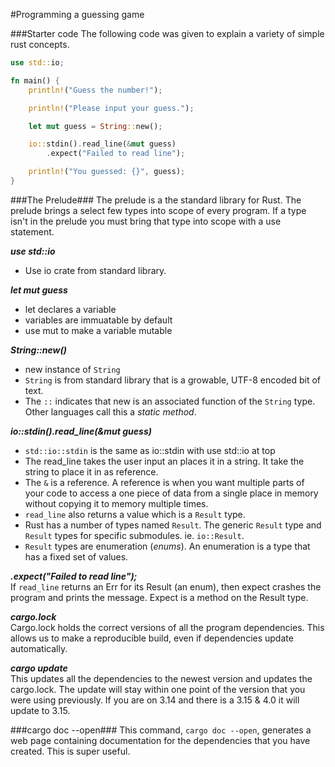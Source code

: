 #Programming a guessing game

###Starter code
The following code was given to explain a variety of simple rust concepts.

```rust
use std::io;

fn main() {
    println!("Guess the number!");

    println!("Please input your guess.");

    let mut guess = String::new();

    io::stdin().read_line(&mut guess)
        .expect("Failed to read line");

    println!("You guessed: {}", guess);
}

```

###The Prelude###
The prelude is a the standard library for Rust. The prelude brings a select few types into scope of every program. If a type isn't in the prelude you must bring that type into scope with a use statement.

***use std::io***  
- Use io crate from standard library.
  
***let mut guess***  
- let declares a variable  
- variables are immuatable by default  
- use mut to make a variable mutable  

***String::new()***  
- new instance of `String`  
- `String` is from standard library that is a growable, UTF-8 encoded bit of text.  
- The `::` indicates that new is an associated function of the `String` type. Other languages call this a *static method*.

***io::stdin().read_line(&mut guess)***  
- `std::io::stdin` is the same as io::stdin with use std::io at top  
- The read_line takes the user input an places it in a string. It take the string to place it in as reference.  
- The `&` is a reference. A reference is when you want multiple parts of your code to access a one piece of data from a single place in memory without copying it to memory multiple times.
- `read_line` also returns a value which is a `Result` type.  
- Rust has a number of types named `Result`. The generic `Result` type and `Result` types for specific submodules. ie. `io::Result`.
- `Result` types are enumeration (*enums*). An enumeration is a type that has a fixed set of values.

***.expect("Failed to read line");***  
If `read_line` returns an Err for its Result (an enum), then expect crashes the program and prints the message. Expect is a method on the Result type.


***cargo.lock***  
Cargo.lock holds the correct versions of all the program dependencies. This allows us to make a reproducible build, even if dependencies update automatically.

***cargo update***  
This updates all the dependencies to the newest version and updates the cargo.lock. The update will stay within one point of the version that you were using previously. If you are on 3.14 and there is a 3.15 & 4.0 it will update to 3.15.

###cargo doc --open###
This command, `cargo doc --open`, generates a web page containing documentation for the dependencies that you have created. This is super useful.








